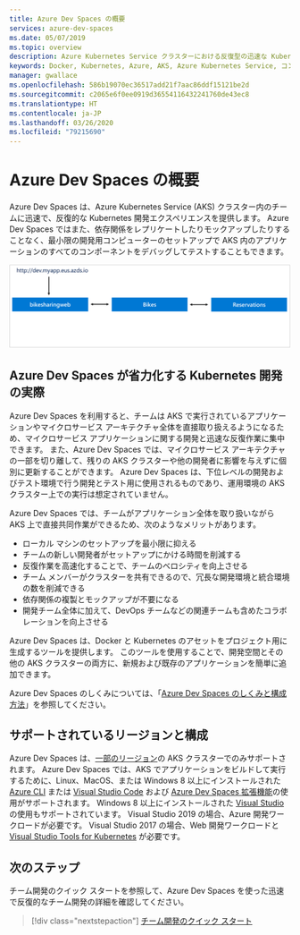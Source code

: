 ```yaml
---
title: Azure Dev Spaces の概要
services: azure-dev-spaces
ms.date: 05/07/2019
ms.topic: overview
description: Azure Kubernetes Service クラスターにおける反復型の迅速な Kubernetes 開発エクスペリエンスをチームに提供する Azure Dev Spaces について説明します。
keywords: Docker, Kubernetes, Azure, AKS, Azure Kubernetes Service, コンテナー, kubectl, k8s
manager: gwallace
ms.openlocfilehash: 586b19070ec36517add21f7aac86ddf15121be2d
ms.sourcegitcommit: c2065e6f0ee0919d36554116432241760de43ec8
ms.translationtype: HT
ms.contentlocale: ja-JP
ms.lasthandoff: 03/26/2020
ms.locfileid: "79215690"
---
```

# <a name="introduction-to-azure-dev-spaces"></a>Azure Dev Spaces の概要

Azure Dev Spaces は、Azure Kubernetes Service (AKS) クラスター内のチームに迅速で、反復的な Kubernetes 開発エクスペリエンスを提供します。 Azure Dev Spaces ではまた、依存関係をレプリケートしたりモックアップしたりすることなく、最小限の開発用コンピューターのセットアップで AKS 内のアプリケーションのすべてのコンポーネントをデバッグしてテストすることもできます。

![](media/azure-dev-spaces/collaborate-graphic.gif)

## <a name="how-azure-dev-spaces-simplifies-kubernetes-development"></a>Azure Dev Spaces が省力化する Kubernetes 開発の実際

Azure Dev Spaces を利用すると、チームは AKS で実行されているアプリケーションやマイクロサービス アーキテクチャ全体を直接取り扱えるようになるため、マイクロサービス アプリケーションに関する開発と迅速な反復作業に集中できます。 また、Azure Dev Spaces では、マイクロサービス アーキテクチャの一部を切り離して、残りの AKS クラスターや他の開発者に影響を与えずに個別に更新することができます。 Azure Dev Spaces は、下位レベルの開発およびテスト環境で行う開発とテスト用に使用されるものであり、運用環境の AKS クラスター上での実行は想定されていません。

Azure Dev Spaces では、チームがアプリケーション全体を取り扱いながら AKS 上で直接共同作業ができるため、次のようなメリットがあります。

* ローカル マシンのセットアップを最小限に抑える
* チームの新しい開発者がセットアップにかける時間を削減する
* 反復作業を高速化することで、チームのベロシティを向上させる
* チーム メンバーがクラスターを共有できるので、冗長な開発環境と統合環境の数を削減できる
* 依存関係の複製とモックアップが不要になる
* 開発チーム全体に加えて、DevOps チームなどの関連チームも含めたコラボレーションを向上させる

Azure Dev Spaces は、Docker と Kubernetes のアセットをプロジェクト用に生成するツールを提供します。 このツールを使用することで、開発空間とその他の AKS クラスターの両方に、新規および既存のアプリケーションを簡単に追加できます。

Azure Dev Spaces のしくみについては、「[Azure Dev Spaces のしくみと構成方法][how-dev-spaces-works]」を参照してください。

## <a name="supported-regions-and-configurations"></a>サポートされているリージョンと構成

Azure Dev Spaces は、[一部のリージョン][supported-regions]の AKS クラスターでのみサポートされます。 Azure Dev Spaces では、AKS でアプリケーションをビルドして実行するために、Linux、MacOS、または Windows 8 以上にインストールされた [Azure CLI](/cli/azure/install-azure-cli?view=azure-cli-latest) または [Visual Studio Code](https://code.visualstudio.com/download) および [Azure Dev Spaces 拡張機能](https://marketplace.visualstudio.com/items?itemName=azuredevspaces.azds)の使用がサポートされます。 Windows 8 以上にインストールされた [Visual Studio](https://aka.ms/vsdownload?utm_source=mscom&utm_campaign=msdocs) の使用もサポートされています。 Visual Studio 2019 の場合、Azure 開発ワークロードが必要です。 Visual Studio 2017 の場合、Web 開発ワークロードと [Visual Studio Tools for Kubernetes](https://aka.ms/get-vsk8stools) が必要です。

## <a name="next-steps"></a>次のステップ

チーム開発のクイック スタートを参照して、Azure Dev Spaces を使った迅速で反復的なチーム開発の詳細を確認してください。

> [!div class="nextstepaction"]
> [チーム開発のクイック スタート](quickstart-team-development.md)


[how-dev-spaces-works]: how-dev-spaces-works.md
[supported-regions]: https://azure.microsoft.com/global-infrastructure/services/?products=kubernetes-service
[team-development-quickstart]: quickstart-team-development.md
